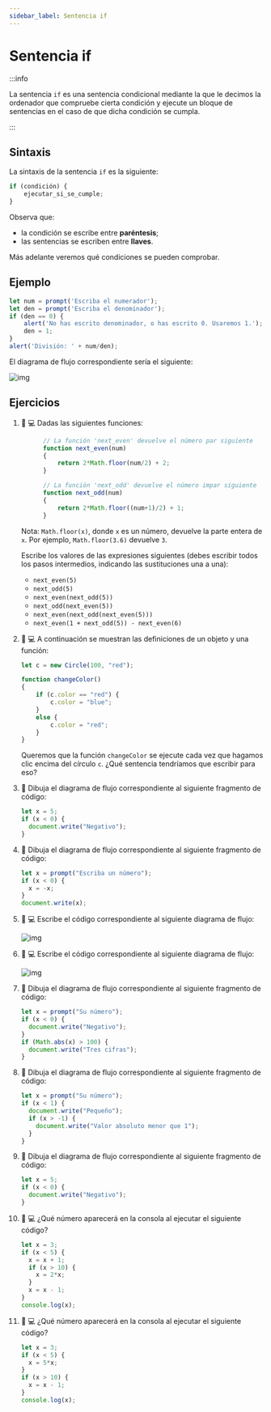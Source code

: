 ```yaml
---
sidebar_label: Sentencia if
---
```

# Sentencia if

:::info

La sentencia `if` es una sentencia condicional mediante la que le decimos la ordenador que compruebe cierta condición y ejecute un bloque de sentencias en el caso de que dicha condición se cumpla.

:::


## Sintaxis

La sintaxis de la sentencia `if` es la siguiente:

```javascript
if (condición) {
    ejecutar_si_se_cumple;
}
```

Observa que:

-   la condición se escribe entre **paréntesis**;
-   las sentencias se escriben entre **llaves**.

Más adelante veremos qué condiciones se pueden comprobar.


## Ejemplo

```javascript
let num = prompt('Escriba el numerador');
let den = prompt('Escriba el denominador');
if (den == 0) {
    alert('No has escrito denominador, o has escrito 0. Usaremos 1.');
    den = 1;
}
alert('División: ' + num/den);
```

El diagrama de flujo correspondiente sería el siguiente:

![img](../../static/img/if-sentence-example-1.drawio.png)


## Ejercicios

1.  📝 💻 Dadas las siguientes funciones:
    
    ```javascript
          // La función 'next_even' devuelve el número par siguiente
          function next_even(num)
          {
              return 2*Math.floor(num/2) + 2;
          }
    
          // La función 'next_odd' devuelve el número impar siguiente
          function next_odd(num)
          {
              return 2*Math.floor((num+1)/2) + 1;
          }
    ```
    
    Nota: `Math.floor(x)`, donde `x` es un número, devuelve la parte entera de `x`. Por ejemplo, `Math.floor(3.6)` devuelve `3`.
    
    Escribe los valores de las expresiones siguientes (debes escribir todos los pasos intermedios, indicando las sustituciones una a una):
    
    -   `next_even(5)`
    -   `next_odd(5)`
    -   `next_even(next_odd(5))`
    -   `next_odd(next_even(5))`
    -   `next_even(next_odd(next_even(5)))`
    -   `next_even(1 + next_odd(5)) - next_even(6)`

2.  📝 💻 A continuación se muestran las definiciones de un objeto y una función:
    
    ```javascript
    let c = new Circle(100, "red");
    
    function changeColor()
    {
        if (c.color == "red") {
            c.color = "blue";
        }
        else {
            c.color = "red";
        }
    }
    ```
    
    Queremos que la función `changeColor` se ejecute cada vez que hagamos clic encima del círculo `c`. ¿Qué sentencia tendríamos que escribir para eso?

3.  📝 Dibuja el diagrama de flujo correspondiente al siguiente fragmento de código:
    
    ```javascript
    let x = 5;
    if (x < 0) {
      document.write("Negativo");
    }
    ```

4.  📝 Dibuja el diagrama de flujo correspondiente al siguiente fragmento de código:
    
    ```javascript
    let x = prompt("Escriba un número");
    if (x < 0) {
      x = -x;
    }
    document.write(x);
    ```

5.  📝 💻 Escribe el código correspondiente al siguiente diagrama de flujo:
    
    ![img](../../static/img/ticbook4-ej5.3.3.drawio.png)

6.  📝 💻 Escribe el código correspondiente al siguiente diagrama de flujo:
    
    ![img](../../static/img/ticbook4-ej5.3.4.drawio.png)

7.  📝 Dibuja el diagrama de flujo correspondiente al siguiente fragmento de código:
    
    ```javascript
    let x = prompt("Su número");
    if (x < 0) {
      document.write("Negativo");
    }
    if (Math.abs(x) > 100) {
      document.write("Tres cifras");
    }
    ```

8.  📝 Dibuja el diagrama de flujo correspondiente al siguiente fragmento de código:
    
    ```javascript
    let x = prompt("Su número");
    if (x < 1) {
      document.write("Pequeño");
      if (x > -1) {
        document.write("Valor absoluto menor que 1");
      }
    }
    ```

9.  📝 Dibuja el diagrama de flujo correspondiente al siguiente fragmento de código:
    
    ```javascript
    let x = 5;
    if (x < 0) {
      document.write("Negativo");
    }
    ```

10. 📝 💻 ¿Qué número aparecerá en la consola al ejecutar el siguiente código?
    
    ```javascript
    let x = 3;
    if (x < 5) {
      x = x + 1;
      if (x > 10) {
        x = 2*x;
      }
      x = x - 1;
    }
    console.log(x);
    ```

11. 📝 💻 ¿Qué número aparecerá en la consola al ejecutar el siguiente código?
    
    ```javascript
    let x = 3;
    if (x < 5) {
      x = 5*x;
    }
    if (x > 10) {
      x = x - 1;
    }
    console.log(x);
    ```
